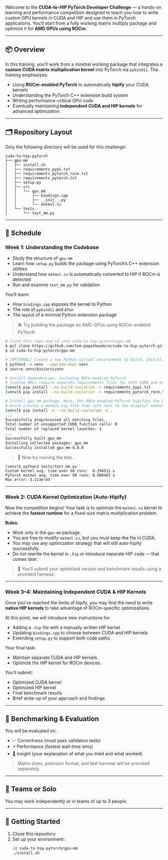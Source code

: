 
Welcome to the **CUDA-to-HIP PyTorch Developer Challenge** — a hands-on learning and performance competition designed to teach you how to write custom GPU kernels in CUDA and HIP and use them in PyTorch applications. You’ll start from a fully working matrix multiply package and optimize it for **AMD GPUs using ROCm**.

---

## 📦 Overview

In this training, you’ll work from a minimal working package that integrates a **custom CUDA matrix multiplication kernel** into PyTorch via `pybind11`. The training emphasizes:

- Using **ROCm-enabled PyTorch** to automatically **hipify** your CUDA kernels
- Understanding the PyTorch C++ extension build system
- Writing performance-critical GPU code
- Eventually maintaining **independent CUDA and HIP kernels** for advanced optimization

---

## 🗂 Repository Layout

Only the following directory will be used for this challenge:

```
cuda-to-hip-pytorch
├── gpu-mm
│   ├── install.sh
│   ├── requirements_pypi.txt
│   ├── requirements_pytorch_rocm.txt
│   ├── requirements_pytorch.txt
│   ├── setup.py
│   ├── src
│   │   └── gpu_mm
│   │       ├── bindings.cpp
│   │       ├── __init__.py
│   │       └── matmul.cu
│   └── tests
│       └── test_mm.py
```


---

## 📅 Schedule

### Week 1: **Understanding the Codebase**

- Study the structure of `gpu-mm`
- Learn how `setup.py` builds the package using PyTorch’s C++ extension utilities
- Understand how `matmul.cu` is automatically converted to HIP if ROCm is detected
- Run and examine `test_mm.py` for validation

You’ll learn:
- How `bindings.cpp` exposes the kernel to Python
- The role of `pybind11` and `ATen`
- The layout of a minimal Python extension package

> 🛠 Try building the package on AMD GPUs using ROCm-enabled PyTorch.

```bash
# Clone this repo and cd into cuda-to-hip-pytorch/gpu-mm
$ git clone https://github.com/tom-papatheodore/cuda-to-hip-pytorch.git
$ cd cuda-to-hip-pytorch/gpu-mm

# [OPTIONAL] Create a new Python virtual environment to build, install, and test. Then activate it.
$ python3 -m venv --upgrade-deps venv
$ source venv/bin/activate

# Install dependencies, including ROCm-enabled PyTorch
# (custom URLs require separate requirements files for both CUDA and HIP).
(venv)$ pip install --no-build-isolation -r requirements_pypi.txt
(venv)$ pip install --no-build-isolation -r requirements_pytorch_rocm.txt

# Install gpu_mm package. Here, the ROCm-enabled PyTorch hipifies the matmul.cu file during the build, 
# which creates a matmul.hip file that sits next to the original matmul.cu.
(venv)$ pip install -v --no-build-isolation -e .
... 
Successfully preprocessed all matching files.
Total number of unsupported CUDA function calls: 0
Total number of replaced kernel launches: 1
...
Successfully built gpu_mm
Installing collected packages: gpu_mm
Successfully installed gpu_mm-0.0.0
```

> 🚀 Now try running the test.

```# Run test.
(venv)$ python3 tests/test_mm.py
Custom kernel avg. time over 50 runs:  0.294511 s
PyTorch matmul avg. time over 50 runs: 0.009403 s
Max error: 3.113e-03
```

---

### Week 2: **CUDA Kernel Optimization (Auto-Hipify)**

Now the competition begins! Your task is to optimize the `matmul.cu` kernel to achieve the **fastest runtime** for a fixed-size matrix multiplication problem.

**Rules**:
- Work only in the `gpu-mm` package.
- You are free to modify `matmul.cu`, but you must keep the file in CUDA.
- You may use any optimization strategy that will still auto-hipify successfully.
- Do not rewrite the kernel in `.hip` or introduce separate HIP code — that comes later.

> 🔬 You’ll submit your optimized version and benchmark results using a provided harness.

---

### Week 3–4: **Maintaining Independent CUDA & HIP Kernels**

Once you've reached the limits of hipify, you may find the need to write **native HIP kernels** to take advantage of ROCm-specific optimizations.

At this point, we will introduce new instructions for:
- Adding a `.hip` file with a manually written HIP kernel
- Updating `bindings.cpp` to choose between CUDA and HIP kernels
- Extending `setup.py` to support both code paths

Your final task:
- Maintain separate CUDA and HIP kernels.
- Optimize the HIP kernel for ROCm devices.

You’ll submit:
- Optimized CUDA kernel
- Optimized HIP kernel
- Final benchmark results
- Brief write-up of your approach and findings

---

## 🧪 Benchmarking & Evaluation

You will be evaluated on:
- ✅ Correctness (must pass validation tests)
- ⚡ Performance (fastest wall-time wins)
- 🧠 Insight (your explanation of what you tried and what worked)

> Matrix sizes, precision format, and test harness will be provided separately.

---

## 👥 Teams or Solo

You may work independently or in teams of up to 3 people.

---

## 📎 Getting Started

1. Clone this repository
2. Set up your environment:
   ```bash
   cd cuda-to-hip-pytorch/gpu-mm
   ./install.sh
